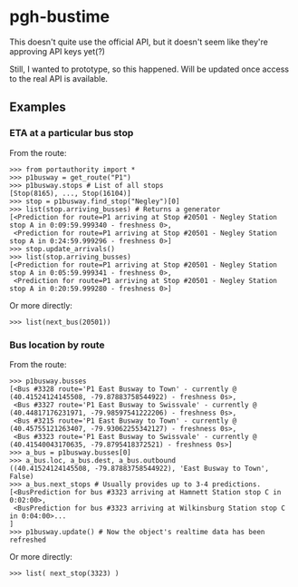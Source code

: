 # pgh-bustime

This doesn't quite use the official API, but it doesn't seem like they're approving API keys yet(?) 

Still, I wanted to prototype, so this happened. Will be updated once access to the real API is available.

## Examples
### ETA at a particular bus stop
From the route:

	>>> from portauthority import *
	>>> p1busway = get_route("P1")
	>>> p1busway.stops # List of all stops
	[Stop(8165), ..., Stop(16104)]
	>>> stop = p1busway.find_stop("Negley")[0]
	>>> list(stop.arriving_busses) # Returns a generator
	[<Prediction for route=P1 arriving at Stop #20501 - Negley Station stop A in 0:09:59.999340 - freshness 0>,
	 <Prediction for route=P1 arriving at Stop #20501 - Negley Station stop A in 0:24:59.999296 - freshness 0>]
	>>> stop.update_arrivals()
	>>> list(stop.arriving_busses) 
	[<Prediction for route=P1 arriving at Stop #20501 - Negley Station stop A in 0:05:59.999341 - freshness 0>,
	 <Prediction for route=P1 arriving at Stop #20501 - Negley Station stop A in 0:20:59.999280 - freshness 0>]

Or more directly:
    
    >>> list(next_bus(20501))

### Bus location by route
From the route:

    >>> p1busway.busses
	[<Bus #3328 route='P1 East Busway to Town' - currently @ (40.41524124145508, -79.87883758544922) - freshness 0s>,
	 <Bus #3327 route='P1 East Busway to Swissvale' - currently @ (40.44817176231971, -79.98597541222206) - freshness 0s>,
	 <Bus #3215 route='P1 East Busway to Town' - currently @ (40.45755121263407, -79.93062255342127) - freshness 0s>,
	 <Bus #3323 route='P1 East Busway to Swissvale' - currently @ (40.41540043170635, -79.8795418372521) - freshness 0s>]
	>>> a_bus = p1busway.busses[0]
	>>> a_bus.loc, a_bus.dest, a_bus.outbound
	((40.41524124145508, -79.87883758544922), 'East Busway to Town', False)
	>>> a_bus.next_stops # Usually provides up to 3-4 predictions.
	[<BusPrediction for bus #3323 arriving at Hamnett Station stop C in 0:02:00>,
	 <BusPrediction for bus #3323 arriving at Wilkinsburg Station stop C in 0:04:00>...
	]
	>>> p1busway.update() # Now the object's realtime data has been refreshed

Or more directly:

	>>> list( next_stop(3323) )


